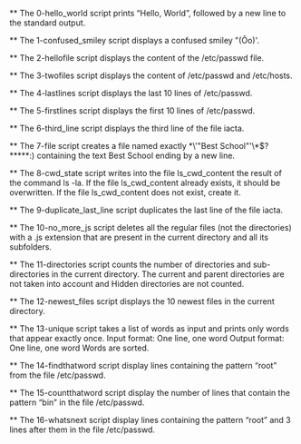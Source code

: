 ** The 0-hello_world script prints “Hello, World”, followed by a new line to the standard output.

** The 1-confused_smiley script displays a confused smiley "(Ôo)'.

** The 2-hellofile script displays the content of the /etc/passwd file.

** The 3-twofiles script displays the content of /etc/passwd and /etc/hosts.

** The 4-lastlines script displays the last 10 lines of /etc/passwd.

** The 5-firstlines script displays the first 10 lines of /etc/passwd.

** The 6-third_line script displays the third line of the file iacta.

** The 7-file script creates a file named exactly \*\\'"Best School"\'\\*$\?\*\*\*\*\*:) containing the text Best School ending by a new line.

** The 8-cwd_state script writes into the file ls_cwd_content the result of the command ls -la. If the file ls_cwd_content already exists, it should be overwritten. If the file ls_cwd_content does not exist, create it.

** The 9-duplicate_last_line script duplicates the last line of the file iacta.

** The 10-no_more_js script deletes all the regular files (not the directories) with a .js extension that are present in the current directory and all its subfolders.

** The 11-directories script counts the number of directories and sub-directories in the current directory. The current and parent directories are not taken into account and Hidden directories are not counted.

** The 12-newest_files script displays the 10 newest files in the current directory.

** The 13-unique script takes a list of words as input and prints only words that appear exactly once.
    Input format: One line, one word
    Output format: One line, one word
    Words are sorted.

** The 14-findthatword script display lines containing the pattern “root” from the file /etc/passwd.

** The 15-countthatword script display the number of lines that contain the pattern “bin” in the file /etc/passwd.

** The 16-whatsnext script display lines containing the pattern “root” and 3 lines after them in the file /etc/passwd.



